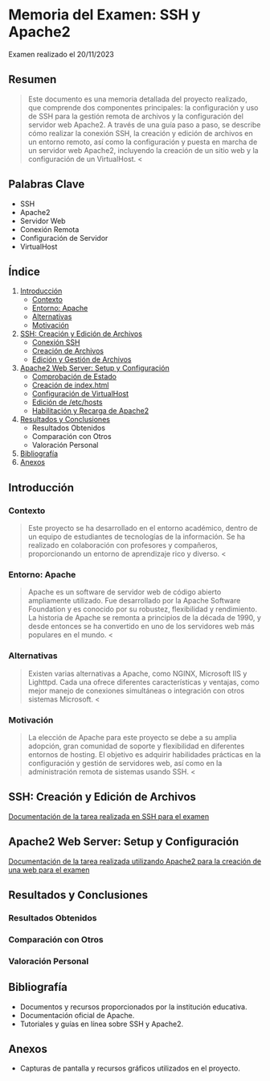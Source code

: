 # Memoria del Examen: SSH y Apache2
Examen realizado el 20/11/2023
## Resumen
> Este documento es una memoria detallada del proyecto realizado, que comprende dos componentes principales: la configuración y uso de SSH para la gestión remota de archivos y la configuración del servidor web Apache2. A través de una guía paso a paso, se describe cómo realizar la conexión SSH, la creación y edición de archivos en un entorno remoto, así como la configuración y puesta en marcha de un servidor web Apache2, incluyendo la creación de un sitio web y la configuración de un VirtualHost. <

## Palabras Clave
- SSH
- Apache2
- Servidor Web
- Conexión Remota
- Configuración de Servidor
- VirtualHost

## Índice
1. [Introducción](https://github.com/Arzeld/examenMQA/blob/main/README.md#introducci%C3%B3n)
   - [Contexto](https://github.com/Arzeld/examenMQA/blob/main/README.md#contexto)
   - [Entorno: Apache](https://github.com/Arzeld/examenMQA/blob/main/README.md#entorno-apache)
   - [Alternativas](https://github.com/Arzeld/examenMQA/blob/main/README.md#alternativas)
   - [Motivación](https://github.com/Arzeld/examenMQA/blob/main/README.md#motivaci%C3%B3n)
2. [SSH: Creación y Edición de Archivos](https://github.com/Arzeld/examenMQA/blob/main/README.md#ssh-creaci%C3%B3n-y-edici%C3%B3n-de-archivos)
   - [Conexión SSH](https://github.com/Arzeld/examenMQA/blob/main/SSH%2BCommand%20line/PASOS_REALIZADOS.md#1-conexi%C3%B3n-ssh)
   - [Creación de Archivos](https://github.com/Arzeld/examenMQA/blob/main/SSH%2BCommand%20line/PASOS_REALIZADOS.md#3-crear-un-archivo-de-texto)
   - [Edición y Gestión de Archivos](https://github.com/Arzeld/examenMQA/blob/main/SSH%2BCommand%20line/PASOS_REALIZADOS.md#5-agregar-informaci%C3%B3n-de-usuarios-conectados)
3. [Apache2 Web Server: Setup y Configuración](https://github.com/Arzeld/examenMQA/blob/main/README.md#apache2-web-server-setup-y-configuraci%C3%B3n)
   - [Comprobación de Estado](https://github.com/Arzeld/examenMQA/blob/main/Virtualhost/PASOS_REALIZADOS.md#comprobar-el-estado-de-apache2-service)
   - [Creación de index.html](https://github.com/Arzeld/examenMQA/blob/main/Virtualhost/PASOS_REALIZADOS.md#1-crear-y-editar-indexhtml)
   - [Configuración de VirtualHost](https://github.com/Arzeld/examenMQA/blob/main/Virtualhost/PASOS_REALIZADOS.md#2-configurar-virtualhost)
   - [Edición de /etc/hosts](https://github.com/Arzeld/examenMQA/blob/main/Virtualhost/PASOS_REALIZADOS.md#3-editar-etchosts)
   - [Habilitación y Recarga de Apache2](https://github.com/Arzeld/examenMQA/blob/main/Virtualhost/PASOS_REALIZADOS.md#4-habilitar-el-sitio-y-recargar-apache2)
4. [Resultados y Conclusiones](https://github.com/Arzeld/examenMQA/blob/main/README.md#resultados-y-conclusiones)
   - Resultados Obtenidos
   - Comparación con Otros
   - Valoración Personal
5. [Bibliografía](https://github.com/Arzeld/examenMQA/blob/main/README.md#bibliograf%C3%ADa)
6. [Anexos](https://github.com/Arzeld/examenMQA/blob/main/README.md#anexos)

## Introducción
### Contexto
> Este proyecto se ha desarrollado en el entorno académico, dentro de un equipo de estudiantes de tecnologías de la información. Se ha realizado en colaboración con profesores y compañeros, proporcionando un entorno de aprendizaje rico y diverso. <

### Entorno: Apache
> Apache es un software de servidor web de código abierto ampliamente utilizado. Fue desarrollado por la Apache Software Foundation y es conocido por su robustez, flexibilidad y rendimiento. La historia de Apache se remonta a principios de la década de 1990, y desde entonces se ha convertido en uno de los servidores web más populares en el mundo. <

### Alternativas
> Existen varias alternativas a Apache, como NGINX, Microsoft IIS y Lighttpd. Cada una ofrece diferentes características y ventajas, como mejor manejo de conexiones simultáneas o integración con otros sistemas Microsoft. <

### Motivación
> La elección de Apache para este proyecto se debe a su amplia adopción, gran comunidad de soporte y flexibilidad en diferentes entornos de hosting. El objetivo es adquirir habilidades prácticas en la configuración y gestión de servidores web, así como en la administración remota de sistemas usando SSH. <

## SSH: Creación y Edición de Archivos
[Documentación de la tarea realizada en SSH para el examen](https://github.com/Arzeld/examenMQA/blob/main/SSH%2BCommand%20line/PASOS_REALIZADOS.md)

## Apache2 Web Server: Setup y Configuración
[Documentación de la tarea realizada utilizando Apache2 para la creación de una web para el examen](https://github.com/Arzeld/examenMQA/blob/main/Virtualhost/PASOS_REALIZADOS.md)

## Resultados y Conclusiones
### Resultados Obtenidos
### Comparación con Otros
### Valoración Personal

## Bibliografía
- Documentos y recursos proporcionados por la institución educativa.
- Documentación oficial de Apache.
- Tutoriales y guías en línea sobre SSH y Apache2.

## Anexos
- Capturas de pantalla y recursos gráficos utilizados en el proyecto.
